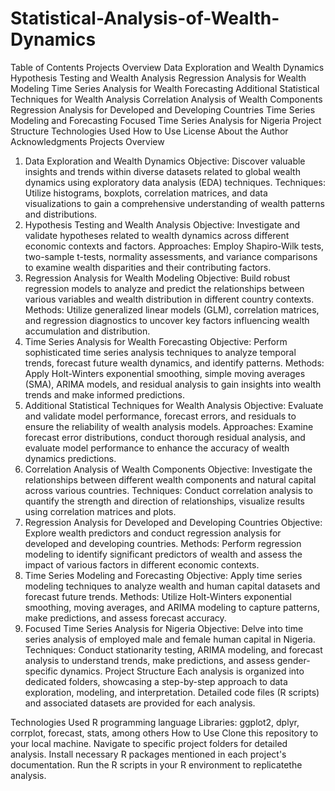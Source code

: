 # Statistical-Analysis-of-Wealth-Dynamics
Table of Contents
Projects Overview
Data Exploration and Wealth Dynamics
Hypothesis Testing and Wealth Analysis
Regression Analysis for Wealth Modeling
Time Series Analysis for Wealth Forecasting
Additional Statistical Techniques for Wealth Analysis
Correlation Analysis of Wealth Components
Regression Analysis for Developed and Developing Countries
Time Series Modeling and Forecasting
Focused Time Series Analysis for Nigeria
Project Structure
Technologies Used
How to Use
License
About the Author
Acknowledgments
Projects Overview
1. Data Exploration and Wealth Dynamics
Objective: Discover valuable insights and trends within diverse datasets related to global wealth dynamics using exploratory data analysis (EDA) techniques.
Techniques: Utilize histograms, boxplots, correlation matrices, and data visualizations to gain a comprehensive understanding of wealth patterns and distributions.
2. Hypothesis Testing and Wealth Analysis
Objective: Investigate and validate hypotheses related to wealth dynamics across different economic contexts and factors.
Approaches: Employ Shapiro-Wilk tests, two-sample t-tests, normality assessments, and variance comparisons to examine wealth disparities and their contributing factors.
3. Regression Analysis for Wealth Modeling
Objective: Build robust regression models to analyze and predict the relationships between various variables and wealth distribution in different country contexts.
Methods: Utilize generalized linear models (GLM), correlation matrices, and regression diagnostics to uncover key factors influencing wealth accumulation and distribution.
4. Time Series Analysis for Wealth Forecasting
Objective: Perform sophisticated time series analysis techniques to analyze temporal trends, forecast future wealth dynamics, and identify patterns.
Methods: Apply Holt-Winters exponential smoothing, simple moving averages (SMA), ARIMA models, and residual analysis to gain insights into wealth trends and make informed predictions.
5. Additional Statistical Techniques for Wealth Analysis
Objective: Evaluate and validate model performance, forecast errors, and residuals to ensure the reliability of wealth analysis models.
Approaches: Examine forecast error distributions, conduct thorough residual analysis, and evaluate model performance to enhance the accuracy of wealth dynamics predictions.
6. Correlation Analysis of Wealth Components
Objective: Investigate the relationships between different wealth components and natural capital across various countries.
Techniques: Conduct correlation analysis to quantify the strength and direction of relationships, visualize results using correlation matrices and plots.
7. Regression Analysis for Developed and Developing Countries
Objective: Explore wealth predictors and conduct regression analysis for developed and developing countries.
Methods: Perform regression modeling to identify significant predictors of wealth and assess the impact of various factors in different economic contexts.
8. Time Series Modeling and Forecasting
Objective: Apply time series modeling techniques to analyze wealth and human capital datasets and forecast future trends.
Methods: Utilize Holt-Winters exponential smoothing, moving averages, and ARIMA modeling to capture patterns, make predictions, and assess forecast accuracy.
9. Focused Time Series Analysis for Nigeria
Objective: Delve into time series analysis of employed male and female human capital in Nigeria.
Techniques: Conduct stationarity testing, ARIMA modeling, and forecast analysis to understand trends, make predictions, and assess gender-specific dynamics.
Project Structure
Each analysis is organized into dedicated folders, showcasing a step-by-step approach to data exploration, modeling, and interpretation. Detailed code files (R scripts) and associated datasets are provided for each analysis.

Technologies Used
R programming language
Libraries: ggplot2, dplyr, corrplot, forecast, stats, among others
How to Use
Clone this repository to your local machine.
Navigate to specific project folders for detailed analysis.
Install necessary R packages mentioned in each project's documentation.
Run the R scripts in your R environment to replicatethe analysis.
